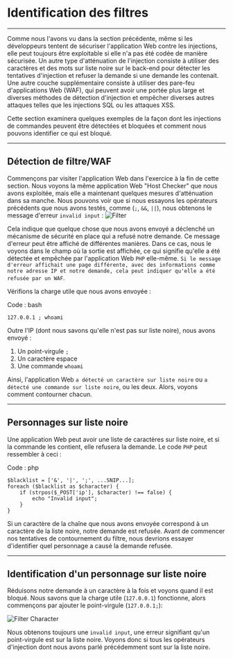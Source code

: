Identification des filtres
===================

* * * * *

Comme nous l'avons vu dans la section précédente, même si les développeurs tentent de sécuriser l'application Web contre les injections, elle peut toujours être exploitable si elle n'a pas été codée de manière sécurisée. Un autre type d'atténuation de l'injection consiste à utiliser des caractères et des mots sur liste noire sur le back-end pour détecter les tentatives d'injection et refuser la demande si une demande les contenait. Une autre couche supplémentaire consiste à utiliser des pare-feu d'applications Web (WAF), qui peuvent avoir une portée plus large et diverses méthodes de détection d'injection et empêcher diverses autres attaques telles que les injections SQL ou les attaques XSS.

Cette section examinera quelques exemples de la façon dont les injections de commandes peuvent être détectées et bloquées et comment nous pouvons identifier ce qui est bloqué.

* * * * *

Détection de filtre/WAF
--------------------

Commençons par visiter l'application Web dans l'exercice à la fin de cette section. Nous voyons la même application Web "Host Checker" que nous avons exploitée, mais elle a maintenant quelques mesures d'atténuation dans sa manche. Nous pouvons voir que si nous essayons les opérateurs précédents que nous avons testés, comme (`;`, `&&`, `||`), nous obtenons le message d'erreur `invalid input` : ![Filter](https://academy.hackthebox.com/storage/modules/109/cmdinj_filters_1.jpg)

Cela indique que quelque chose que nous avons envoyé a déclenché un mécanisme de sécurité en place qui a refusé notre demande. Ce message d'erreur peut être affiché de différentes manières. Dans ce cas, nous le voyons dans le champ où la sortie est affichée, ce qui signifie qu'elle a été détectée et empêchée par l'application Web `PHP` elle-même. `Si le message d'erreur affichait une page différente, avec des informations comme notre adresse IP et notre demande, cela peut indiquer qu'elle a été refusée par un WAF`.

Vérifions la charge utile que nous avons envoyée :

Code : bash

```
127.0.0.1 ; whoami

```

Outre l'IP (dont nous savons qu'elle n'est pas sur liste noire), nous avons envoyé :

1. Un point-virgule `;`
2. Un caractère espace
3. Une commande `whoami` 

Ainsi, l'application Web `a détecté un caractère sur liste noire` ou `a détecté une commande sur liste noire`, ou les deux. Alors, voyons comment contourner chacun.

* * * * *

Personnages sur liste noire
----------------------

Une application Web peut avoir une liste de caractères sur liste noire, et si la commande les contient, elle refusera la demande. Le code `PHP` peut ressembler à ceci :

Code : php

```
$blacklist = ['&', '|', ';', ...SNIP...];
foreach ($blacklist as $character) {
    if (strpos($_POST['ip'], $character) !== false) {
        echo "Invalid input";
    }
}

```

Si un caractère de la chaîne que nous avons envoyée correspond à un caractère de la liste noire, notre demande est refusée. Avant de commencer nos tentatives de contournement du filtre, nous devrions essayer d'identifier quel personnage a causé la demande refusée.

* * * * *

Identification d'un personnage sur liste noire
---------------------------------

Réduisons notre demande à un caractère à la fois et voyons quand il est bloqué. Nous savons que la charge utile (`127.0.0.1`) fonctionne, alors commençons par ajouter le point-virgule (`127.0.0.1;`): 

![Filter Character](https://academy.hackthebox.com/storage/modules/109/cmdinj_filters_2.jpg)


Nous obtenons toujours une `invalid input`, une erreur signifiant qu'un point-virgule est sur la liste noire. Voyons donc si tous les opérateurs d'injection dont nous avons parlé précédemment sont sur la liste noire.